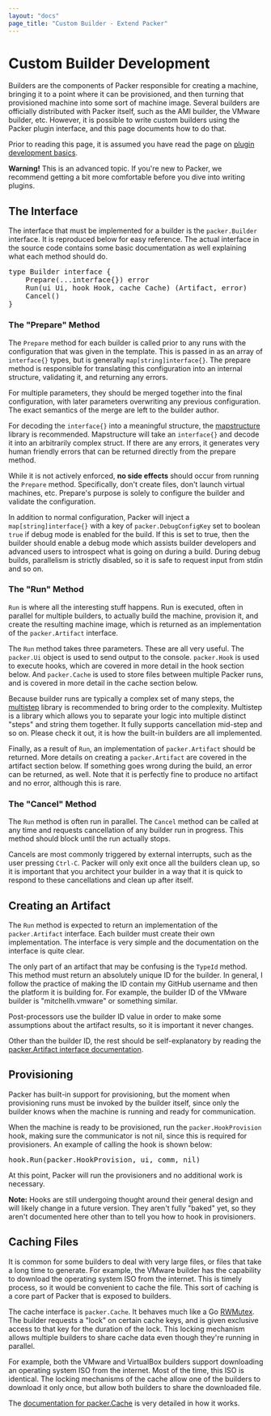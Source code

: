 ```yaml
---
layout: "docs"
page_title: "Custom Builder - Extend Packer"
---
```


# Custom Builder Development

Builders are the components of Packer responsible for creating a machine,
bringing it to a point where it can be provisioned, and then turning
that provisioned machine into some sort of machine image. Several builders
are officially distributed with Packer itself, such as the AMI builder, the
VMware builder, etc. However, it is possible to write custom builders using
the Packer plugin interface, and this page documents how to do that.

Prior to reading this page, it is assumed you have read the page on
[plugin development basics](/docs/extend/developing-plugins.html).

<div class="alert alert-block">
  <strong>Warning!</strong> This is an advanced topic. If you're new to Packer,
  we recommend getting a bit more comfortable before you dive into writing
  plugins.
</div>

## The Interface

The interface that must be implemented for a builder is the `packer.Builder`
interface. It is reproduced below for easy reference. The actual interface
in the source code contains some basic documentation as well explaining
what each method should do.

<pre class="prettyprint">
type Builder interface {
	Prepare(...interface{}) error
	Run(ui Ui, hook Hook, cache Cache) (Artifact, error)
	Cancel()
}
</pre>

### The "Prepare" Method

The `Prepare` method for each builder is called prior to any runs with
the configuration that was given in the template. This is passed in as
an array of `interface{}` types, but is generally `map[string]interface{}`. The prepare
method is responsible for translating this configuration into an internal
structure, validating it, and returning any errors.

For multiple parameters, they should be merged together into the final
configuration, with later parameters overwriting any previous configuration.
The exact semantics of the merge are left to the builder author.

For decoding the `interface{}` into a meaningful structure, the
[mapstructure](https://github.com/mitchellh/mapstructure) library is recommended.
Mapstructure will take an `interface{}` and decode it into an arbitrarily
complex struct. If there are any errors, it generates very human friendly
errors that can be returned directly from the prepare method.

While it is not actively enforced, **no side effects** should occur from
running the `Prepare` method. Specifically, don't create files, don't launch
virtual machines, etc. Prepare's purpose is solely to configure the builder
and validate the configuration.

In addition to normal configuration, Packer will inject a `map[string]interface{}`
with a key of `packer.DebugConfigKey` set to boolean `true` if debug mode
is enabled for the build. If this is set to true, then the builder
should enable a debug mode which assists builder developers and advanced
users to introspect what is going on during a build. During debug
builds, parallelism is strictly disabled, so it is safe to request input
from stdin and so on.

### The "Run" Method

`Run` is where all the interesting stuff happens. Run is executed, often
in parallel for multiple builders, to actually build the machine, provision
it, and create the resulting machine image, which is returned as an
implementation of the `packer.Artifact` interface.

The `Run` method takes three parameters. These are all very useful. The
`packer.Ui` object is used to send output to the console. `packer.Hook` is
used to execute hooks, which are covered in more detail in the hook section
below. And `packer.Cache` is used to store files between multiple Packer
runs, and is covered in more detail in the cache section below.

Because builder runs are typically a complex set of many steps, the
[multistep](https://github.com/mitchellh/multistep) library is recommended
to bring order to the complexity. Multistep is a library which allows you to
separate your logic into multiple distinct "steps" and string them together.
It fully supports cancellation mid-step and so on. Please check it out, it is
how the built-in builders are all implemented.

Finally, as a result of `Run`, an implementation of `packer.Artifact` should
be returned. More details on creating a `packer.Artifact` are covered in the
artifact section below. If something goes wrong during the build, an error
can be returned, as well. Note that it is perfectly fine to produce no artifact
and no error, although this is rare.

### The "Cancel" Method

The `Run` method is often run in parallel. The `Cancel` method can be
called at any time and requests cancellation of any builder run in progress.
This method should block until the run actually stops.

Cancels are most commonly triggered by external interrupts, such as the
user pressing `Ctrl-C`. Packer will only exit once all the builders clean up,
so it is important that you architect your builder in a way that it is quick
to respond to these cancellations and clean up after itself.

## Creating an Artifact

The `Run` method is expected to return an implementation of the
`packer.Artifact` interface. Each builder must create their own
implementation. The interface is very simple and the documentation on the
interface is quite clear.

The only part of an artifact that may be confusing is the `TypeId`
method. This method must return an absolutely unique ID for the builder.
In general, I follow the practice of making the ID contain my GitHub username
and then the platform it is building for. For example, the builder ID of
the VMware builder is "mitchellh.vmware" or something similar.

Post-processors use the builder ID value in order to make some assumptions
about the artifact results, so it is important it never changes.

Other than the builder ID, the rest should be self-explanatory by reading
the [packer.Artifact interface documentation](#).

## Provisioning

Packer has built-in support for provisioning, but the moment when provisioning
runs must be invoked by the builder itself, since only the builder knows
when the machine is running and ready for communication.

When the machine is ready to be provisioned, run the `packer.HookProvision`
hook, making sure the communicator is not nil, since this is required for
provisioners. An example of calling the hook is shown below:

<pre class="prettyprint">
hook.Run(packer.HookProvision, ui, comm, nil)
</pre>

At this point, Packer will run the provisioners and no additional work
is necessary.

<div class="alert alert-info alert-block">
<strong>Note:</strong> Hooks are still undergoing thought around their
general design and will likely change in a future version. They aren't
fully "baked" yet, so they aren't documented here other than to tell you
how to hook in provisioners.
</div>

## Caching Files

It is common for some builders to deal with very large files, or files that
take a long time to generate. For example, the VMware builder has the capability
to download the operating system ISO from the internet. This is timely process,
so it would be convenient to cache the file. This sort of caching is a core
part of Packer that is exposed to builders.

The cache interface is `packer.Cache`. It behaves much like a Go
[RWMutex](http://golang.org/pkg/sync/#RWMutex). The builder requests a "lock"
on certain cache keys, and is given exclusive access to that key for the
duration of the lock. This locking mechanism allows multiple builders to
share cache data even though they're running in parallel.

For example, both the VMware and VirtualBox builders support downloading an
operating system ISO from the internet. Most of the time, this ISO is identical.
The locking mechanisms of the cache allow one of the builders to download it
only once, but allow both builders to share the downloaded file.

The [documentation for packer.Cache](#) is
very detailed in how it works.
